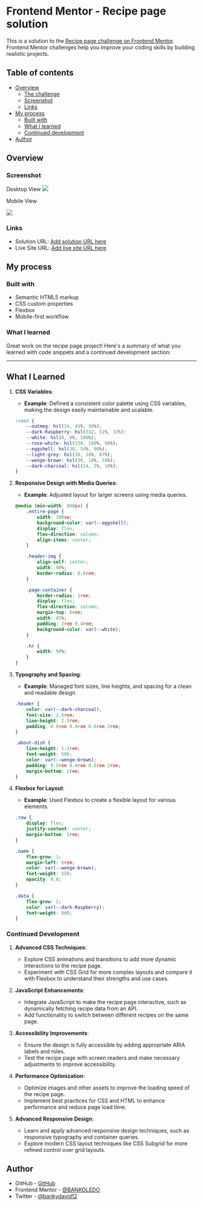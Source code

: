 # Frontend Mentor - Recipe page solution

This is a solution to the [Recipe page challenge on Frontend Mentor](https://www.frontendmentor.io/challenges/recipe-page-KiTsR8QQKm). Frontend Mentor challenges help you improve your coding skills by building realistic projects. 

## Table of contents

- [Overview](#overview)
  - [The challenge](#the-challenge)
  - [Screenshot](#screenshot)
  - [Links](#links)
- [My process](#my-process)
  - [Built with](#built-with)
  - [What I learned](#what-i-learned)
  - [Continued development](#continued-development)
- [Author](#author)

## Overview

### Screenshot
Desktop View
![](./assets/images/desktop%20view.png)

Mobile View

![](./assets/images/mobileview.png)


### Links

- Solution URL: [Add solution URL here](https://your-solution-url.com)
- Live Site URL: [Add live site URL here](https://your-live-site-url.com)

## My process

### Built with

- Semantic HTML5 markup
- CSS custom properties
- Flexbox
- Mobile-first workflow


### What I learned
 Great work on the recipe page project! Here's a summary of what you learned with code snippets and a continued development section:

---

## What I Learned

1. **CSS Variables**:
    - **Example**: Defined a consistent color palette using CSS variables, making the design easily maintainable and scalable.
    ```css
    :root {
        --nutmeg: hsl(14, 45%, 36%);
        --dark-Raspberry: hsl(332, 51%, 32%);
        --white: hsl(0, 0%, 100%);
        --rose-white: hsl(330, 100%, 98%);
        --eggshell: hsl(30, 54%, 90%);
        --light-grey: hsl(30, 18%, 87%);
        --wenge-brown: hsl(30, 10%, 34%);
        --dark-charcoal: hsl(24, 5%, 18%);
    }
    ```

2. **Responsive Design with Media Queries**:
    - **Example**: Adjusted layout for larger screens using media queries.
    ```css
    @media (min-width: 600px) {
        .entire-page {
            width: 100vw;
            background-color: var(--eggshell);
            display: flex;
            flex-direction: column;
            align-items: center;
        }

        .header-img {
            align-self: center;
            width: 90%;
            border-radius: 0.6rem;
        }

        .page-container {
            border-radius: 1rem;
            display: flex;
            flex-direction: column;
            margin-top: 6rem;
            width: 45%;
            padding: 2rem 0.4rem;
            background-color: var(--white);
        }

        .hr {
            width: 90%;
        }
    }
    ```

3. **Typography and Spacing**:
    - **Example**: Managed font sizes, line heights, and spacing for a clean and readable design.
    ```css
    .header {
        color: var(--dark-charcoal);
        font-size: 2.6rem;
        line-height: 2.5rem;
        padding: 0.6rem 0.4rem 0.6rem 2rem;
    }

    .about-dish {
        line-height: 1.3rem;
        font-weight: 500;
        color: var(--wenge-brown);
        padding: 0.5rem 0.4rem 0.6rem 2rem;
        margin-bottom: 2rem;
    }
    ```

4. **Flexbox for Layout**:
    - **Example**: Used Flexbox to create a flexible layout for various elements.
    ```css
    .row {
        display: flex;
        justify-content: center;
        margin-bottom: 1rem;
    }

    .name {
        flex-grow: 1;
        margin-left: 6rem;
        color: var(--wenge-brown);
        font-weight: 550;
        opacity: 0.8;
    }

    .data {
        flex-grow: 2;
        color: var(--dark-Raspberry);
        font-weight: 800;
    }
    ```

### Continued Development

1. **Advanced CSS Techniques**:
    - Explore CSS animations and transitions to add more dynamic interactions to the recipe page.
    - Experiment with CSS Grid for more complex layouts and compare it with Flexbox to understand their strengths and use cases.

2. **JavaScript Enhancements**:
    - Integrate JavaScript to make the recipe page interactive, such as dynamically fetching recipe data from an API.
    - Add functionality to switch between different recipes on the same page.

3. **Accessibility Improvements**:
    - Ensure the design is fully accessible by adding appropriate ARIA labels and roles.
    - Test the recipe page with screen readers and make necessary adjustments to improve accessibility.

4. **Performance Optimization**:
    - Optimize images and other assets to improve the loading speed of the recipe page.
    - Implement best practices for CSS and HTML to enhance performance and reduce page load time.

5. **Advanced Responsive Design**:
    - Learn and apply advanced responsive design techniques, such as responsive typography and container queries.
    - Explore modern CSS layout techniques like CSS Subgrid for more refined control over grid layouts.



## Author

- GitHub - [GitHub](https://github.com/BANKOLEDO)
- Frontend Mentor - [@BANKOLEDO](https://www.frontendmentor.io/profile/BANKOLEDO)
- Twitter - [@bankydavid12](https://www.twitter.com/bankydavid12)


